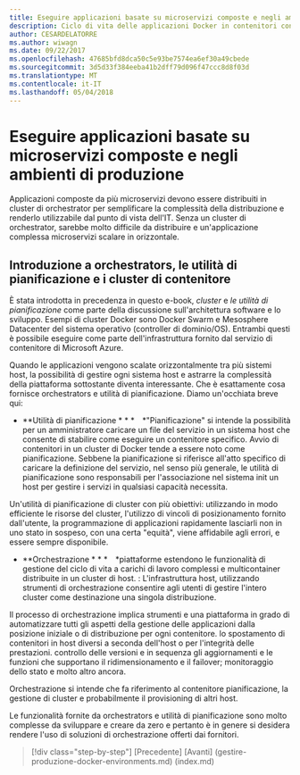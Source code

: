 ```yaml
---
title: Eseguire applicazioni basate su microservizi composte e negli ambienti di produzione
description: Ciclo di vita delle applicazioni Docker in contenitori con piattaforma e strumenti Microsoft
author: CESARDELATORRE
ms.author: wiwagn
ms.date: 09/22/2017
ms.openlocfilehash: 47685bfd8dca50c5e93be7574ea6ef30a49cbede
ms.sourcegitcommit: 3d5d33f384eeba41b2dff79d096f47ccc8d8f03d
ms.translationtype: MT
ms.contentlocale: it-IT
ms.lasthandoff: 05/04/2018
---
```

# <a name="run-composed-and-microservices-based-applications-in-production-environments"></a>Eseguire applicazioni basate su microservizi composte e negli ambienti di produzione

Applicazioni composte da più microservizi devono essere distribuiti in cluster di orchestrator per semplificare la complessità della distribuzione e renderlo utilizzabile dal punto di vista dell'IT. Senza un cluster di orchestrator, sarebbe molto difficile da distribuire e un'applicazione complessa microservizi scalare in orizzontale.

## <a name="introduction-to-orchestrators-schedulers-and-container-clusters"></a>Introduzione a orchestrators, le utilità di pianificazione e i cluster di contenitore

È stata introdotta in precedenza in questo e-book, *cluster* e *le utilità di pianificazione* come parte della discussione sull'architettura software e lo sviluppo. Esempi di cluster Docker sono Docker Swarm e Mesosphere Datacenter del sistema operativo (controller di dominio/OS). Entrambi questi è possibile eseguire come parte dell'infrastruttura fornito dal servizio di contenitore di Microsoft Azure.

Quando le applicazioni vengono scalate orizzontalmente tra più sistemi host, la possibilità di gestire ogni sistema host e astrarre la complessità della piattaforma sottostante diventa interessante. Che è esattamente cosa fornisce orchestrators e utilità di pianificazione. Diamo un'occhiata breve qui:

-   **Utilità di pianificazione * * * *"Pianificazione" si intende la possibilità per un amministratore caricare un file del servizio in un sistema host che consente di stabilire come eseguire un contenitore specifico. Avvio di contenitori in un cluster di Docker tende a essere noto come pianificazione. Sebbene la pianificazione si riferisce all'atto specifico di caricare la definizione del servizio, nel senso più generale, le utilità di pianificazione sono responsabili per l'associazione nel sistema init un host per gestire i servizi in qualsiasi capacità necessita.

Un'utilità di pianificazione di cluster con più obiettivi: utilizzando in modo efficiente le risorse del cluster, l'utilizzo di vincoli di posizionamento fornito dall'utente, la programmazione di applicazioni rapidamente lasciarli non in uno stato in sospeso, con una certa "equità", viene affidabile agli errori, e essere sempre disponibile.

-   **Orchestrazione * * * *piattaforme estendono le funzionalità di gestione del ciclo di vita a carichi di lavoro complessi e multicontainer distribuite in un cluster di host. : L'infrastruttura host, utilizzando strumenti di orchestrazione consentire agli utenti di gestire l'intero cluster come destinazione una singola distribuzione.

Il processo di orchestrazione implica strumenti e una piattaforma in grado di automatizzare tutti gli aspetti della gestione delle applicazioni dalla posizione iniziale o di distribuzione per ogni contenitore. lo spostamento di contenitori in host diversi a seconda dell'host o per l'integrità delle prestazioni. controllo delle versioni e in sequenza gli aggiornamenti e le funzioni che supportano il ridimensionamento e il failover; monitoraggio dello stato e molto altro ancora.

Orchestrazione si intende che fa riferimento al contenitore pianificazione, la gestione di cluster e probabilmente il provisioning di altri host.

Le funzionalità fornite da orchestrators e utilità di pianificazione sono molto complesse da sviluppare e creare da zero e pertanto è in genere si desidera rendere l'uso di soluzioni di orchestrazione offerti dai fornitori.


>[!div class="step-by-step"]
[Precedente] [Avanti] (gestire-produzione-docker-environments.md) (index.md)
